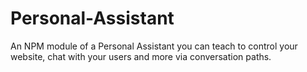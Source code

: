 # Personal-Assistant
An NPM module of a Personal Assistant you can teach to control your website, chat with your users and more via conversation paths.
